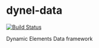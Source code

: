 dynel-data
==========

[![Build Status](https://travis-ci.org/VDSFoundry/dynel-data.svg?branch=master)](https://travis-ci.org/VDSFoundry/dynel-data)


Dynamic Elements Data framework
